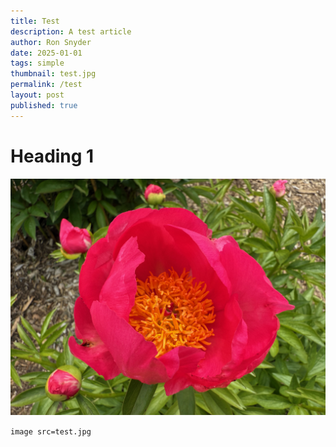 ```yaml
---
title: Test
description: A test article
author: Ron Snyder
date: 2025-01-01
tags: simple
thumbnail: test.jpg
permalink: /test
layout: post
published: true
---
```


# Heading 1

![](test.jpg)

`image src=test.jpg`